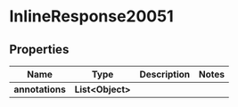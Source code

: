 

# InlineResponse20051

## Properties

Name | Type | Description | Notes
------------ | ------------- | ------------- | -------------
**annotations** | **List&lt;Object&gt;** |  | 




